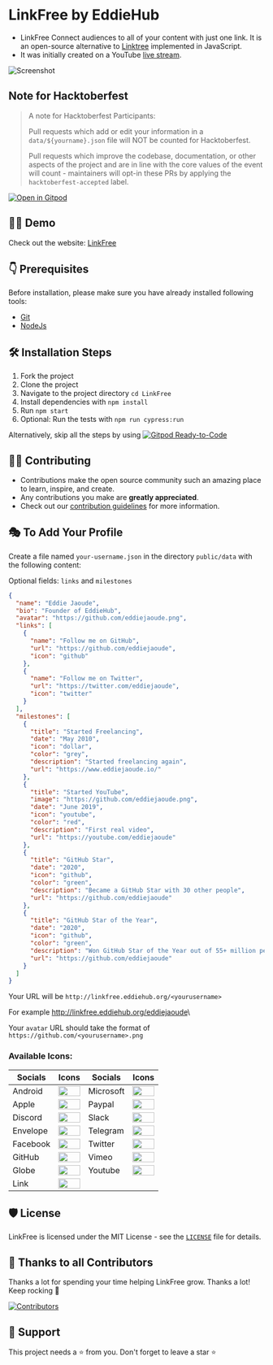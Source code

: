 # LinkFree by EddieHub

- LinkFree Connect audiences to all of your content with just one link. It is an open-source alternative to [Linktree](https://linktr.ee/) implemented in JavaScript.
- It was initially created on a YouTube [live stream](https://www.youtube.com/watch?v=Jorl_vcp-Ew).

![Screenshot](https://user-images.githubusercontent.com/69595396/137095726-8d72f0b7-fa63-40b1-b183-bc3a8b211e54.png)

## Note for Hacktoberfest

> A note for Hacktoberfest Participants:
>
> Pull requests which add or edit your information in a `data/${yourname}.json` file will NOT be counted for Hacktoberfest.
>
> Pull requests which improve the codebase, documentation, or other aspects of the project and are in line with the core values
> of the event will count - maintainers will opt-in these PRs by applying the `hacktoberfest-accepted` label.

[![Open in Gitpod](https://gitpod.io/button/open-in-gitpod.svg)](https://gitpod.io/#https://github.com/EddieHubCommunity/LinkFree)

## 👨‍💻 Demo

Check out the website: [LinkFree](http://linkfree.eddiehub.org/)

## 👇 Prerequisites

Before installation, please make sure you have already installed following tools:

- [Git](https://git-scm.com/downloads)
- [NodeJs](https://nodejs.org/en/download/)

## 🛠️ Installation Steps

1. Fork the project
2. Clone the project
3. Navigate to the project directory `cd LinkFree`
4. Install dependencies with `npm install`
5. Run `npm start`
6. Optional: Run the tests with `npm run cypress:run`

Alternatively, skip all the steps by using [![Gitpod Ready-to-Code](https://img.shields.io/badge/Gitpod-Ready--to--Code-blue?logo=gitpod)](https://gitpod.io/#https://github.com/EddieHubCommunity/LinkFree/)

## 👨‍💻 Contributing

- Contributions make the open source community such an amazing place to learn, inspire, and create.
- Any contributions you make are **greatly appreciated**.
- Check out our [contribution guidelines](https://github.com/EddieHubCommunity/LinkFree/blob/main/Contributing.md) for more information.

## 🎭 To Add Your Profile

Create a file named `your-username.json` in the directory `public/data` with the following content:

Optional fields: `links` and `milestones`

```json
{
  "name": "Eddie Jaoude",
  "bio": "Founder of EddieHub",
  "avatar": "https://github.com/eddiejaoude.png",
  "links": [
    {
      "name": "Follow me on GitHub",
      "url": "https://github.com/eddiejaoude",
      "icon": "github"
    },
    {
      "name": "Follow me on Twitter",
      "url": "https://twitter.com/eddiejaoude",
      "icon": "twitter"
    }
  ],
  "milestones": [
    {
      "title": "Started Freelancing",
      "date": "May 2010",
      "icon": "dollar",
      "color": "grey",
      "description": "Started freelancing again",
      "url": "https://www.eddiejaoude.io/"
    },
    {
      "title": "Started YouTube",
      "image": "https://github.com/eddiejaoude.png",
      "date": "June 2019",
      "icon": "youtube",
      "color": "red",
      "description": "First real video",
      "url": "https://youtube.com/eddiejaoude"
    },
    {
      "title": "GitHub Star",
      "date": "2020",
      "icon": "github",
      "color": "green",
      "description": "Became a GitHub Star with 30 other people",
      "url": "https://github.com/eddiejaoude"
    },
    {
      "title": "GitHub Star of the Year",
      "date": "2020",
      "icon": "github",
      "color": "green",
      "description": "Won GitHub Star of the Year out of 55+ million people",
      "url": "https://github.com/eddiejaoude"
    }
  ]
}
```

Your URL will be `http://linkfree.eddiehub.org/<yourusername>`

For example <http://linkfree.eddiehub.org/eddiejaoude>\

Your `avatar` URL should take the format of `https://github.com/<yourusername>.png`

### Available Icons:

| Socials  | Icons                                                                                                                                    | Socials   | Icons                                                                                                                                   |
| -------- | ---------------------------------------------------------------------------------------------------------------------------------------- | --------- | --------------------------------------------------------------------------------------------------------------------------------------- |
| Android  | <img src="https://user-images.githubusercontent.com/65664185/138502465-89cfadf2-6b54-4f3d-ac44-ceacdd4824ba.png" width=100% height=30%>  | Microsoft | <img src="https://user-images.githubusercontent.com/65664185/138503027-7395af2c-e6c5-45ac-96ac-3af3d252df3b.png" width=100% height=30%> |
| Apple    | <img src="https://user-images.githubusercontent.com/65664185/138502540-8e9b80bf-deae-4566-a41a-c63623e83c21.png" width=100% height=30%>  | Paypal    | <img src="https://user-images.githubusercontent.com/65664185/138503083-7dc6ab6f-9c0e-40ca-b2b7-d5377f6b2981.png" width=100% height=30%> |
| Discord  | <img src="https://user-images.githubusercontent.com/65664185/138502295-d82d98cf-2b42-4926-ab68-e45b2cfe8605.png" width=100% height=30%>  | Slack     | <img src="https://user-images.githubusercontent.com/65664185/138503148-791f88ac-01ac-4d11-9a63-1ffaaf649b21.png" width=100% height=30%> |
| Envelope | <img src="https://user-images.githubusercontent.com/65664185/138503382-fc1db10b-0ddc-435a-8fe0-7ba4b91f1bd3.png" width=100% height=30%>  | Telegram  | <img src="https://user-images.githubusercontent.com/65664185/138503468-8f27e3a9-d9ad-4348-85a4-d2c1761cd81f.png" width=100% height=30%> |
| Facebook | <img src="https://user-images.githubusercontent.com/65664185/138502603-e5db457f-576a-478b-8f58-391135cfff74.png" width=100% height=30%>  | Twitter   | <img src="https://user-images.githubusercontent.com/65664185/138503209-1ce0ebbc-5590-4940-8cd0-2dadacbf09ed.png" width=100% height=30%> |
| GitHub   | <img src="https://user-images.githubusercontent.com/65664185/138502964-488bfe15-d6c4-4f0c-8221-9ef0d50bfb92.png" width=100% height=30%>  | Vimeo     | <img src="https://user-images.githubusercontent.com/65664185/138503257-6af44a9c-c81a-4657-b182-6a991157810f.png" width=100% height=30%> |
| Globe    | <img src="https://user-images.githubusercontent.com/32780232/143367620-5fe98cfa-7a18-4db7-95e4-0cd496acce7b.png" width=100% height=30%>  | Youtube   | <img src="https://user-images.githubusercontent.com/65664185/138503305-ff60cf54-6b0b-4e18-9446-b4f6869b9511.png" width=100% height=30%> |
| Link     | <img src="https://user-images.githubusercontent.com/65664185/138502383-35db30af-8f5a-4037-9dfb-125cdf6374fe.png" width=100% height=100%> |           |                                                                                                                                         |

## 🛡️ License

LinkFree is licensed under the MIT License - see the [`LICENSE`](LICENSE) file for details.

## 💪 Thanks to all Contributors

Thanks a lot for spending your time helping LinkFree grow. Thanks a lot! Keep rocking 🍻

[![Contributors](https://contrib.rocks/image?repo=EddieHubCommunity/LinkFree)](https://github.com/EddieHubCommunity/LinkFree/graphs/contributors)

## 🙏 Support

This project needs a ⭐️ from you. Don't forget to leave a star ⭐️
